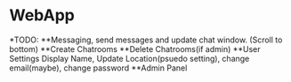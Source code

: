 WebApp
======
*TODO:
**Messaging, send messages and update chat window. (Scroll to bottom)
**Create Chatrooms
**Delete Chatrooms(if admin)
**User Settings
    Display Name, Update Location(psuedo setting), change email(maybe), change password
**Admin Panel

